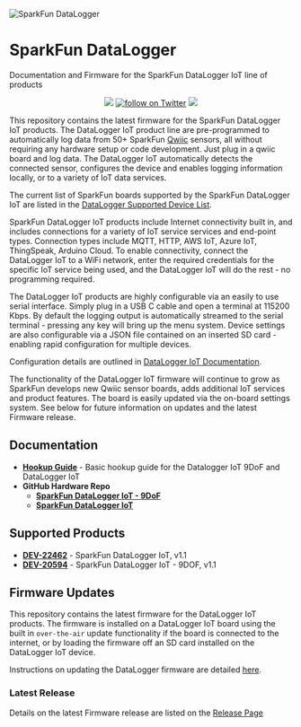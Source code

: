 


![SparkFun DataLogger](https://github.com/sparkfun/SparkFun_DataLogger/blob/main/docs/img/Applications_DataLogger_Banner.jpg "SparkFun DataLogger")

# SparkFun DataLogger

Documentation and Firmware for the SparkFun DataLogger IoT line of products

<p align="center">
  <a href="https://github.com/sparkfun/SparkFun_DataLogger/issues" alt="Issues">
    <img src="https://img.shields.io/github/issues/sparkfun/SparkFun_DataLogger.svg" /></a>
  <a href="https://twitter.com/intent/follow?screen_name=sparkfun">
          <img src="https://img.shields.io/twitter/follow/sparkfun.svg?style=social&logo=twitter"
             alt="follow on Twitter"></a>
   <a href="https://github.com/sparkfun/SparkFun_DataLogger/actions" alt="Actions">
		     <img src="https://github.com/sparkfun/SparkFun_DataLogger/actions/workflows/pages/pages-build-deployment/badge.svg" /></a>

</p>

This repository contains the latest firmware for the SparkFun DataLogger IoT products. The DataLogger IoT product line are pre-programmed to automatically log data from 50+ SparkFun [Qwiic](https://www.sparkfun.com/qwiic) sensors, all without requiring any hardware setup or code development. Just plug in a qwiic board and log data. The DataLogger IoT automatically detects the connected sensor, configures the device and enables logging information locally, or to a variety of IoT data services.

The current list of SparkFun boards supported by the SparkFun DataLogger IoT are listed in the [DataLogger Supported Device List](../supported_devices).

SparkFun DataLogger IoT products include Internet connectivity built in, and includes connections for a variety of IoT service services and end-point types. Connection types include MQTT, HTTP, AWS IoT, Azure IoT, ThingSpeak, Arduino Cloud. To enable connectivity, connect the DataLogger IoT to a WiFi network, enter the required credentials for the specific IoT service being used, and the DataLogger IoT will do the rest - no programming required.

The DataLogger IoT products are highly configurable via an easily to use serial interface. Simply plug in a USB C cable and open a terminal at 115200 Kbps. By default the logging output is automatically streamed to the serial terminal - pressing any key will bring up the menu system. Device settings are also configurable via a JSON file contained on an inserted SD card - enabling rapid configuration for multiple devices.

Configuration details are outlined in [DataLogger IoT Documentation](https://docs.sparkfun.com/SparkFun_DataLogger/configuration/).

The functionality of the DataLogger IoT firmware will continue to grow as SparkFun develops new Qwiic sensor boards, adds additional IoT services and product features. The board is easily updated via the on-board settings system. See below for future information on updates and the latest Firmware release.  

## Documentation

* **[Hookup Guide](https://docs.sparkfun.com/SparkFun_DataLogger/)** - Basic hookup guide for the Datalogger IoT 9DoF and DataLogger IoT
* **GitHub Hardware Repo**
    * **[SparkFun DataLogger IoT - 9DoF](https://github.com/sparkfun/SparkFun_DataLogger_IoT_9DoF)**
    * **[SparkFun DataLogger IoT](https://github.com/sparkfun/SparkFun_DataLogger_IoT)**

## Supported Products

* **[DEV-22462](https://www.sparkfun.com/products/22462)** - SparkFun DataLogger IoT, v1.1
* **[DEV-20594](https://www.sparkfun.com/products/20594)** - SparkFun DataLogger IoT - 9DOF, v1.1


## Firmware Updates

This repository contains the latest firmware for the DataLogger IoT products. The firmware is installed on a DataLogger IoT board using the built in `over-the-air` update functionality if the board is connected to the internet, or by loading the firmware off an SD card installed on the DataLogger IoT device.

Instructions on updating the DataLogger firmware are detailed [here](https://docs.sparkfun.com/SparkFun_DataLogger/configuration/#advanced-system-update).

### Latest Release

Details on the latest Firmware release are listed on the [Release Page](https://github.com/sparkfun/SparkFun_DataLogger/releases)
